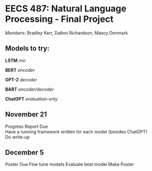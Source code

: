 # EECS 487: Natural Language Processing - Final Project  
*Members:* Bradley Kerr, Dalton Richardson, Maxcy Denmark


## Models to try:  
<b>LSTM</b>	*rnn*  

<b>BERT</b>	*encoder*  

<b>GPT-2</b>	*decoder*  

<b>BART</b>	*encoder/decoder*  

<b>ChatGPT</b>	*evaluation-only*  

## November 21  
Progress Report Due  
Have a running framework written for each model (besides ChatGPT)  
Do write-up  

## December 5  
Poster Due
Fine tune models
Evaluate best model
Make Poster
